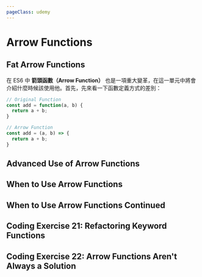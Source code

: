 ```yaml
---
pageClass: udemy
---
```


# Arrow Functions

## Fat Arrow Functions

在 ES6 中 **箭頭函數（Arrow Function）** 也是一項重大變革，在這一單元中將會介紹什麼時候該使用他。首先，先來看一下函數定義方式的差別：

```javascript
// Original Function
const add = function(a, b) {
  return a + b;
}

// Arrow Function
const add = (a, b) => {
  return a + b;
}
```

## Advanced Use of Arrow Functions

## When to Use Arrow Functions

## When to Use Arrow Functions Continued

## Coding Exercise 21: Refactoring Keyword Functions

## Coding Exercise 22: Arrow Functions Aren't Always a Solution
